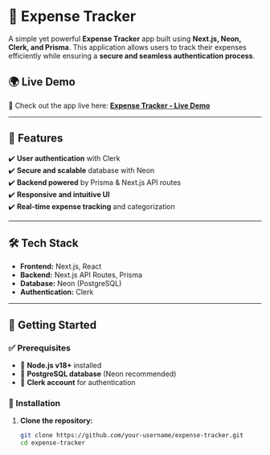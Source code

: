 # 📝 Expense Tracker

A simple yet powerful **Expense Tracker** app built using **Next.js, Neon, Clerk, and Prisma**. This application allows users to track their expenses efficiently while ensuring a **secure and seamless authentication process**.

## 🌍 Live Demo  
🚀 Check out the app live here: **[Expense Tracker - Live Demo](https://expense-tracker-gamma-amber.vercel.app/)**  

---

## 🚀 Features
✔️ **User authentication** with Clerk  
✔️ **Secure and scalable** database with Neon  
✔️ **Backend powered** by Prisma & Next.js API routes  
✔️ **Responsive and intuitive UI**  
✔️ **Real-time expense tracking** and categorization  

---

## 🛠️ Tech Stack
- **Frontend:** Next.js, React
- **Backend:** Next.js API Routes, Prisma  
- **Database:** Neon (PostgreSQL)  
- **Authentication:** Clerk  

---

## 🎯 Getting Started

### ✅ Prerequisites
- 📌 **Node.js v18+** installed  
- 📌 **PostgreSQL database** (Neon recommended)  
- 📌 **Clerk account** for authentication  

### 🔧 Installation
1. **Clone the repository:**
   ```sh
   git clone https://github.com/your-username/expense-tracker.git
   cd expense-tracker
